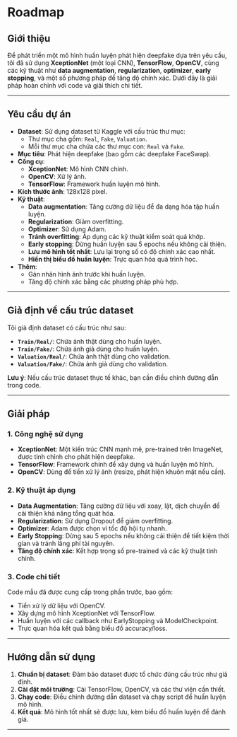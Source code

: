 # Roadmap

## **Giới thiệu**

Để phát triển một mô hình huấn luyện phát hiện deepfake dựa trên yêu cầu, tôi đã sử dụng **XceptionNet** (một loại CNN), **TensorFlow**, **OpenCV**, cùng các kỹ thuật như **data augmentation**, **regularization**, **optimizer**, **early stopping**, và một số phương pháp để tăng độ chính xác. Dưới đây là giải pháp hoàn chỉnh với code và giải thích chi tiết.

---

## **Yêu cầu dự án**

- **Dataset**: Sử dụng dataset từ Kaggle với cấu trúc thư mục:
  - Thư mục cha gồm: `Real`, `Fake`, `Valuation`.
  - Mỗi thư mục cha chứa các thư mục con: `Real` và `Fake`.
- **Mục tiêu**: Phát hiện deepfake (bao gồm các deepfake FaceSwap).
- **Công cụ**:
  - **XceptionNet**: Mô hình CNN chính.
  - **OpenCV**: Xử lý ảnh.
  - **TensorFlow**: Framework huấn luyện mô hình.
- **Kích thước ảnh**: 128x128 pixel.
- **Kỹ thuật**:
  - **Data augmentation**: Tăng cường dữ liệu để đa dạng hóa tập huấn luyện.
  - **Regularization**: Giảm overfitting.
  - **Optimizer**: Sử dụng Adam.
  - **Tránh overfitting**: Áp dụng các kỹ thuật kiểm soát quá khớp.
  - **Early stopping**: Dừng huấn luyện sau 5 epochs nếu không cải thiện.
  - **Lưu mô hình tốt nhất**: Lưu lại trọng số có độ chính xác cao nhất.
  - **Hiển thị biểu đồ huấn luyện**: Trực quan hóa quá trình học.
- **Thêm**:
  - Gán nhãn hình ảnh trước khi huấn luyện.
  - Tăng độ chính xác bằng các phương pháp phù hợp.

---

## **Giả định về cấu trúc dataset**

Tôi giả định dataset có cấu trúc như sau:

- **`Train/Real/`**: Chứa ảnh thật dùng cho huấn luyện.
- **`Train/Fake/`**: Chứa ảnh giả dùng cho huấn luyện.
- **`Valuation/Real/`**: Chứa ảnh thật dùng cho validation.
- **`Valuation/Fake/`**: Chứa ảnh giả dùng cho validation.

**Lưu ý**: Nếu cấu trúc dataset thực tế khác, bạn cần điều chỉnh đường dẫn trong code.

---

## **Giải pháp**

### **1. Công nghệ sử dụng**
- **XceptionNet**: Một kiến trúc CNN mạnh mẽ, pre-trained trên ImageNet, được tinh chỉnh cho phát hiện deepfake.
- **TensorFlow**: Framework chính để xây dựng và huấn luyện mô hình.
- **OpenCV**: Dùng để tiền xử lý ảnh (resize, phát hiện khuôn mặt nếu cần).

### **2. Kỹ thuật áp dụng**
- **Data Augmentation**: Tăng cường dữ liệu với xoay, lật, dịch chuyển để cải thiện khả năng tổng quát hóa.
- **Regularization**: Sử dụng Dropout để giảm overfitting.
- **Optimizer**: Adam được chọn vì tốc độ hội tụ nhanh.
- **Early Stopping**: Dừng sau 5 epochs nếu không cải thiện để tiết kiệm thời gian và tránh lãng phí tài nguyên.
- **Tăng độ chính xác**: Kết hợp trọng số pre-trained và các kỹ thuật tinh chỉnh.

### **3. Code chi tiết**
Code mẫu đã được cung cấp trong phần trước, bao gồm:
- Tiền xử lý dữ liệu với OpenCV.
- Xây dựng mô hình XceptionNet với TensorFlow.
- Huấn luyện với các callback như EarlyStopping và ModelCheckpoint.
- Trực quan hóa kết quả bằng biểu đồ accuracy/loss.

---

## **Hướng dẫn sử dụng**
1. **Chuẩn bị dataset**: Đảm bảo dataset được tổ chức đúng cấu trúc như giả định.
2. **Cài đặt môi trường**: Cài TensorFlow, OpenCV, và các thư viện cần thiết.
3. **Chạy code**: Điều chỉnh đường dẫn dataset và chạy script để huấn luyện mô hình.
4. **Kết quả**: Mô hình tốt nhất sẽ được lưu, kèm biểu đồ huấn luyện để đánh giá.

---
